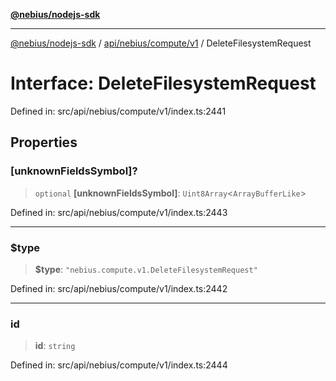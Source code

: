 [**@nebius/nodejs-sdk**](../../../../../README.md)

---

[@nebius/nodejs-sdk](../../../../../README.md) / [api/nebius/compute/v1](../README.md) / DeleteFilesystemRequest

# Interface: DeleteFilesystemRequest

Defined in: src/api/nebius/compute/v1/index.ts:2441

## Properties

### \[unknownFieldsSymbol\]?

> `optional` **\[unknownFieldsSymbol\]**: `Uint8Array`\<`ArrayBufferLike`\>

Defined in: src/api/nebius/compute/v1/index.ts:2443

---

### $type

> **$type**: `"nebius.compute.v1.DeleteFilesystemRequest"`

Defined in: src/api/nebius/compute/v1/index.ts:2442

---

### id

> **id**: `string`

Defined in: src/api/nebius/compute/v1/index.ts:2444
